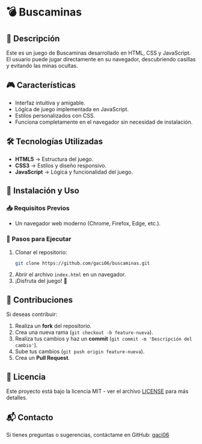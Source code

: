 # 💣 Buscaminas

## 📖 Descripción
Este es un juego de Buscaminas desarrollado en HTML, CSS y JavaScript. El usuario puede jugar directamente en su navegador, descubriendo casillas y evitando las minas ocultas.

## 🎮 Características
- Interfaz intuitiva y amigable.
- Lógica de juego implementada en JavaScript.
- Estilos personalizados con CSS.
- Funciona completamente en el navegador sin necesidad de instalación.

## 🛠️ Tecnologías Utilizadas
- **HTML5** → Estructura del juego.
- **CSS3** → Estilos y diseño responsivo.
- **JavaScript** → Lógica y funcionalidad del juego.

## 🚀 Instalación y Uso
### 📥 Requisitos Previos
- Un navegador web moderno (Chrome, Firefox, Edge, etc.).

### 🔧 Pasos para Ejecutar
1. Clonar el repositorio:
   ```bash
   git clone https://github.com/gaci06/buscaminas.git
   ```
2. Abrir el archivo `index.html` en un navegador.
3. ¡Disfruta del juego! 🎉

## 🤝 Contribuciones
Si deseas contribuir:
1. Realiza un **fork** del repositorio.
2. Crea una nueva rama (`git checkout -b feature-nueva`).
3. Realiza tus cambios y haz un **commit** (`git commit -m 'Descripción del cambio'`).
4. Sube tus cambios (`git push origin feature-nueva`).
5. Crea un **Pull Request**.

## 📄 Licencia
Este proyecto está bajo la licencia MIT - ver el archivo [LICENSE](LICENSE) para más detalles.

## 📬 Contacto
Si tienes preguntas o sugerencias, contáctame en GitHub: [gaci06](https://github.com/gaci06)

